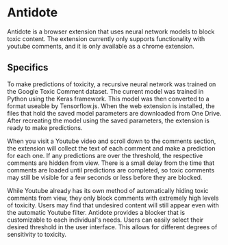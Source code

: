 # Antidote
Antidote is a browser extension that uses neural network models to block toxic content.
The extension currently only supports functionality with youtube comments, and it is only available as a chrome extension.

## Specifics
To make predictions of toxicity, a recursive neural network was trained on the Google Toxic Comment dataset. The current model was trained in Python using the Keras framework. This model was then converted to a format useable by Tensorflow.js. When the web extension is installed, the files that hold the saved model parameters are downloaded from One Drive. After recreating the model using the saved parameters, the extension is ready to make predictions.

When you visit a Youtube video and scroll down to the comments section, the extension will collect the text of each comment and make a prediction for each one. If any predictions are over the threshold, the respective comments are hidden from view. There is a small delay from the time that comments are loaded until predictions are completed, so toxic comments may still be visible for a few seconds or less before they are blocked.

While Youtube already has its own method of automatically hiding toxic comments from view, they only block comments with extremely high levels of toxicity. Users may find that undesired content will still appear even with the automatic Youtube filter. Antidote provides a blocker that is customizable to each individual's needs. Users can easily select their desired threshold in the user interface. This allows for different degrees of sensitivity to toxicity.
